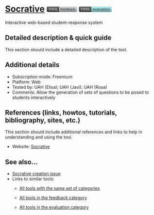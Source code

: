 # [Socrative](https://www.socrative.com/)  [<img src="images/feedback.png">](https://github.com/e-CLOSE/Toolbox/issues?q=label%3A01_TOOL+label%3Afeedback) [<img src="images/evaluation.png">](https://github.com/e-CLOSE/Toolbox/issues?q=label%3A01_TOOL+label%3Aevaluation)

Interactive web-based student-response system


## Detailed description & quick guide

This section should include a detailed description of the tool.


## Additional details

- Subscription mode: Freemium
- Platform: Web
- Tested by: UAH (Elisa); UAH (Javi); UAH (Rosa)
- Comments: Allow the generation of sets of questions to be posed to students interactively


## References (links, howtos, tutorials, bibliography, sites, etc.)

This section should include additional references and links to help in
understanding and using the tool.

- Website: [Socrative](https://www.socrative.com/)


## See also...

- [Socrative creation issue](https://github.com/e-CLOSE/Toolbox/issues/57)
- Links to similar tools:
  - [All tools with the same set of categories](https://github.com/e-CLOSE/Toolbox/issues?q=label%3A01_TOOL+label%3Aevaluation)

  - [All tools in the feedback category](https://github.com/e-CLOSE/Toolbox/issues?q=label%3A01_TOOL+label%3Afeedback)
  - [All tools in the evaluation category](https://github.com/e-CLOSE/Toolbox/issues?q=label%3A01_TOOL+label%3Aevaluation)
